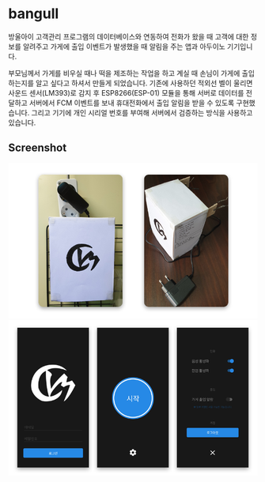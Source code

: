 # bangull
방울아이 고객관리 프로그램의 데이터베이스와 연동하여 전화가 왔을 때 고객에 대한 정보를 알려주고
가게에 출입 이벤트가 발생했을 때 알림을 주는 앱과 아두이노 기기입니다.

부모님께서 가게를 비우실 때나 떡을 제조하는 작업을 하고 계실 때 손님이 가게에 출입하는지를 알고 싶다고 하셔서 만들게 되었습니다.
기존에 사용하던 적외선 벨이 울리면 사운드 센서(LM393)로 감지 후 ESP8266(ESP-01) 모듈을 통해 서버로 데이터를 전달하고
서버에서 FCM 이벤트를 보내 휴대전화에서 출입 알림을 받을 수 있도록 구현했습니다.
그리고 기기에 개인 시리얼 번호를 부여해 서버에서 검증하는 방식을 사용하고 있습니다.

## Screenshot
![1](./images/1.png)
![2](./images/2.png)
